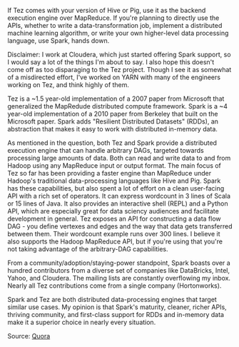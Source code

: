 If Tez comes with your version of Hive or Pig, use it as the backend execution engine over MapReduce.  If you're planning to directly use the APIs, whether to write a data-transformation job, implement a distributed machine learning algorithm, or write your own higher-level data processing language, use Spark, hands down.

Disclaimer: I work at Cloudera, which just started offering Spark support, so I would say a lot of the things I'm about to say.  I also hope this doesn't come off as too disparaging to the Tez project.  Though I see it as somewhat of a misdirected effort, I've worked on YARN with many of the engineers working on Tez, and think highly of them.

Tez is a ~1.5 year-old implementation of a 2007 paper from Microsoft that generalized the MapRedude distributed compute framework. Spark is a ~4 year-old implementation of a 2010 paper from Berkeley that built on the Microsoft paper.  Spark adds "Resilient Distributed Datasets" (RDDs), an abstraction that makes it easy to work with distributed in-memory data.

As mentioned in the question, both Tez and Spark provide a distributed execution engine that can handle arbitrary DAGs, targeted towards processing large amounts of data.  Both can read and write data to and from Hadoop using any MapReduce input or output format.  The main focus of Tez so far has been providing a faster engine than MapReduce under Hadoop's traditional data-processing languages like Hive and Pig.  Spark has these capabilities, but also spent a lot of effort on a clean user-facing API with a rich set of operators.  It can express wordcount in 3 lines of Scala or 15 lines of Java.  It also provides an interactive shell (REPL) and a Python API, which are especially great for data sciency audiences and facilitate development in general.  Tez exposes an API for constructing a data flow DAG - you define vertexes and edges and the way that data gets transferred between them.  Their wordcount example runs over 300 lines.  I believe it also supports the Hadoop MapReduce API, but if you're using that you're not taking advantage of the arbitrary-DAG capabilities. 

From a community/adoption/staying-power standpoint, Spark boasts over a hundred contributors from a diverse set of companies like DataBricks, Intel, Yahoo, and Cloudera.  The mailing lists are constantly overflowing my inbox. Nearly all Tez contributions come from a single company (Hortonworks). 

Spark and Tez are both distributed data-processing engines that target similar use cases.  My opinion is that Spark's maturity, cleaner, richer APIs, thriving community, and first-class support for RDDs and in-memory data make it a superior choice in nearly every situation.

Source: [Quora](https://www.quora.com/When-would-someone-use-Apache-Tez-instead-of-Apache-Spark-or-vice-versa#)
